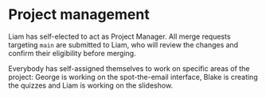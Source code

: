 # Project management

Liam has self-elected to act as Project Manager. All merge requests targeting `main` are submitted to Liam, who will review the changes and confirm their eligibility before merging.

Everybody has self-assigned themselves to work on specific areas of the project: George is working on the spot-the-email interface, Blake is creating the quizzes and Liam is working on the slideshow.
